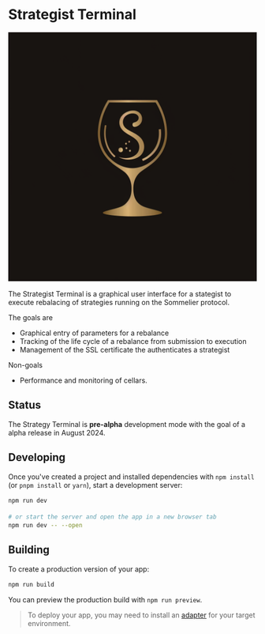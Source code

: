 # Strategist Terminal

![Strategist Terminal Logo](https://github.com/PeggyJV/strategist-terminal/blob/main/static/logo.png)

The Strategist Terminal is a graphical user interface for a stategist to execute rebalacing of strategies running on the Sommelier protocol.

The goals are 

- Graphical entry of parameters for a rebalance
- Tracking of the life cycle of a rebalance from submission to execution
- Management of the SSL certificate the authenticates a strategist

Non-goals
- Performance and monitoring of cellars.


## Status

The Strategy Terminal is **pre-alpha** development mode with the goal of a alpha release in August 2024.




## Developing

Once you've created a project and installed dependencies with `npm install` (or `pnpm install` or `yarn`), start a development server:

```bash
npm run dev

# or start the server and open the app in a new browser tab
npm run dev -- --open
```

## Building

To create a production version of your app:

```bash
npm run build
```

You can preview the production build with `npm run preview`.

> To deploy your app, you may need to install an [adapter](https://kit.svelte.dev/docs/adapters) for your target environment.

